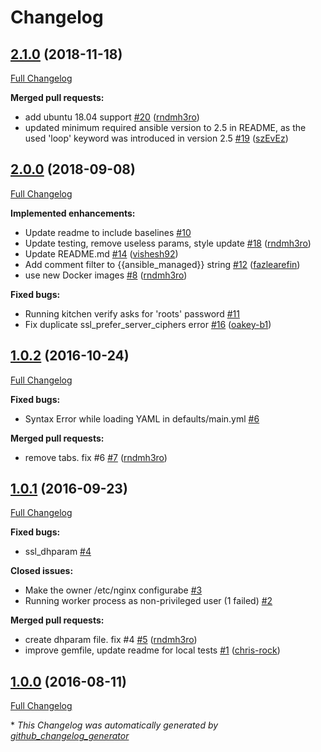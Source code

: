 # Changelog

## [2.1.0](https://github.com/dev-sec/ansible-nginx-hardening/tree/2.1.0) (2018-11-18)

[Full Changelog](https://github.com/dev-sec/ansible-nginx-hardening/compare/2.0.0...2.1.0)

**Merged pull requests:**

- add ubuntu 18.04 support [\#20](https://github.com/dev-sec/ansible-nginx-hardening/pull/20) ([rndmh3ro](https://github.com/rndmh3ro))
- updated minimum required ansible version to 2.5 in README, as the used 'loop' keyword was introduced in version 2.5 [\#19](https://github.com/dev-sec/ansible-nginx-hardening/pull/19) ([szEvEz](https://github.com/szEvEz))

## [2.0.0](https://github.com/dev-sec/ansible-nginx-hardening/tree/2.0.0) (2018-09-08)

[Full Changelog](https://github.com/dev-sec/ansible-nginx-hardening/compare/1.0.2...2.0.0)

**Implemented enhancements:**

- Update readme to include baselines [\#10](https://github.com/dev-sec/ansible-nginx-hardening/issues/10)
- Update testing, remove useless params, style update [\#18](https://github.com/dev-sec/ansible-nginx-hardening/pull/18) ([rndmh3ro](https://github.com/rndmh3ro))
- Update README.md [\#14](https://github.com/dev-sec/ansible-nginx-hardening/pull/14) ([vishesh92](https://github.com/vishesh92))
- Add comment filter to {{ansible\_managed}} string [\#12](https://github.com/dev-sec/ansible-nginx-hardening/pull/12) ([fazlearefin](https://github.com/fazlearefin))
- use new Docker images [\#8](https://github.com/dev-sec/ansible-nginx-hardening/pull/8) ([rndmh3ro](https://github.com/rndmh3ro))

**Fixed bugs:**

- Running kitchen verify asks for 'roots' password [\#11](https://github.com/dev-sec/ansible-nginx-hardening/issues/11)
- Fix duplicate ssl\_prefer\_server\_ciphers error [\#16](https://github.com/dev-sec/ansible-nginx-hardening/pull/16) ([oakey-b1](https://github.com/oakey-b1))

## [1.0.2](https://github.com/dev-sec/ansible-nginx-hardening/tree/1.0.2) (2016-10-24)

[Full Changelog](https://github.com/dev-sec/ansible-nginx-hardening/compare/1.0.1...1.0.2)

**Fixed bugs:**

- Syntax Error while loading YAML in defaults/main.yml [\#6](https://github.com/dev-sec/ansible-nginx-hardening/issues/6)

**Merged pull requests:**

- remove tabs. fix \#6 [\#7](https://github.com/dev-sec/ansible-nginx-hardening/pull/7) ([rndmh3ro](https://github.com/rndmh3ro))

## [1.0.1](https://github.com/dev-sec/ansible-nginx-hardening/tree/1.0.1) (2016-09-23)

[Full Changelog](https://github.com/dev-sec/ansible-nginx-hardening/compare/1.0.0...1.0.1)

**Fixed bugs:**

- ssl\_dhparam [\#4](https://github.com/dev-sec/ansible-nginx-hardening/issues/4)

**Closed issues:**

- Make the owner /etc/nginx configurabe [\#3](https://github.com/dev-sec/ansible-nginx-hardening/issues/3)
- Running worker process as non-privileged user \(1 failed\) [\#2](https://github.com/dev-sec/ansible-nginx-hardening/issues/2)

**Merged pull requests:**

- create dhparam file. fix \#4 [\#5](https://github.com/dev-sec/ansible-nginx-hardening/pull/5) ([rndmh3ro](https://github.com/rndmh3ro))
- improve gemfile, update readme for local tests [\#1](https://github.com/dev-sec/ansible-nginx-hardening/pull/1) ([chris-rock](https://github.com/chris-rock))

## [1.0.0](https://github.com/dev-sec/ansible-nginx-hardening/tree/1.0.0) (2016-08-11)

[Full Changelog](https://github.com/dev-sec/ansible-nginx-hardening/compare/1b9dcf16cfbf45ff5f50cd83509245d1527f9fd0...1.0.0)



\* *This Changelog was automatically generated by [github_changelog_generator](https://github.com/github-changelog-generator/github-changelog-generator)*
